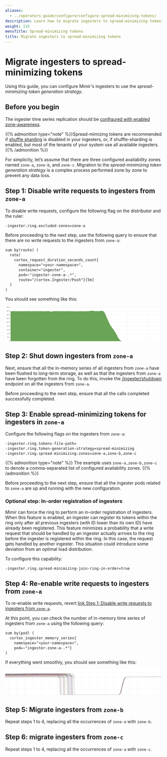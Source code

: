```yaml
---
aliases:
  - ../operators-guide/configure/configure-spread-minimizing-tokens/
description: Learn how to migrate ingesters to spread-minimizing tokens.
weight: 115
menuTitle: Spread-minimizing tokens
title: Migrate ingesters to spread-minimizing tokens
---
```


# Migrate ingesters to spread-minimizing tokens

Using this guide, you can configure Mimir's ingesters to use the _spread-minimizing token generation strategy_.

## Before you begin

The ingester time series replication should be [configured with enabled zone-awareness](https://grafana.com/docs/mimir/latest/configure/configure-zone-aware-replication/#configuring-ingester-time-series-replication).

{{% admonition type="note" %}}Spread-mimizing tokens are recommended if [shuffle sharding](https://grafana.com/docs/mimir/latest/configure/configure-shuffle-sharding/#ingesters-shuffle-sharding) is disabled in your ingesters, or, if shuffle-sharding is enabled, but most of the tenants of your system use all available ingesters.
{{% /admonition %}}

For simplicity, let’s assume that there are three configured availability zones named `zone-a`, `zone-b`, and `zone-c`. Migration to the _spread-minimizing token generation strategy_ is a complex process performed zone by zone to prevent any data loss.

## Step 1: Disable write requests to ingesters from `zone-a`

To disable write requests, configure the following flag on the distributor and the ruler:

```
-ingester.ring.excluded-zones=zone-a
```

Before proceeding to the next step, use the following query to ensure that there are no write requests to the ingesters from `zone-a`:

```
sum by(route) (
  rate(
    cortex_request_duration_seconds_count{
      namespace="<your-namespace>",
      container="ingester",
      pod=~"ingester-zone-a-.*",
      route="/cortex.Ingester/Push"}[5m]
  )
)
```

You should see something like this:

![No More Write Requests](no-more-write-requests.png)

## Step 2: Shut down ingesters from `zone-a`

Next, ensure that all the in-memory series of all ingesters from `zone-a` have been flushed to long-term storage, as well as that the ingesters from `zone-a` have been forgotten from the ring.
To do this, invoke the [/ingester/shutdown](https://github.com/grafana/mimir/blob/main/docs/sources/mimir/references/http-api/index.md#shutdown) endpoint on all the ingesters from `zone-a`.

Before proceeding to the next step, ensure that all the calls completed successfully completed.

## Step 3: Enable spread-minimizing tokens for ingesters in `zone-a`

Configure the following flags on the ingesters from `zone-a`:

```
-ingester.ring.tokens-file-path=
-ingester.ring.token-generation-strategy=spread-minimizing
-ingester.ring.spread-minimizing-zones=zone-a,zone-b,zone-c
```

{{% admonition type="note" %}}
The example uses `zone-a,zone-b,zone-c` to denote a comma-separated list of configured availability zones.
{{% /admonition %}}

Before proceeding to the next step, ensure that all the ingester pods related to `zone-a` are up and running with the new configuration.

### Optional step: In-order registration of ingesters

Mimir can force the ring to perform an in-order registration of ingesters. When this feature is enabled, an ingester can register its tokens within the ring only after all previous ingesters (with ID lower than its own ID) have already been registered.
This feature minimizes a probability that a write request that should be handled by an ingester actually arrives to the ring before the ingester is registered within the ring. In this case, the request gets handled by another ingester.
This situation could introduce some deviation from an optimal load distribution.

To configure this capability:

```
-ingester.ring.spread-minimizing-join-ring-in-order=true
```

## Step 4: Re-enable write requests to ingesters from `zone-a`

To re-enable write requests, revert [link Step 1: Disable write requests to ingesters from `zone-a`](#step-1-disable-write-requests-to-ingesters-from-zone-a).

At this point, you can check the number of in-memory time series of ingesters from `zone-a` using the following query:

```
sum by(pod) (
  cortex_ingester_memory_series{
    namespace="<your-namespace>",
    pod=~"ingester-zone-a-.*"}
)
```

If everything went smoothly, you should see something like this:

![Successful migration of ingesters from a zone](migration-of-a-zone.png)

## Step 5: Migrate ingesters from `zone-b`

Repeat steps 1 to 4, replacing all the occurrences of `zone-a` with `zone-b`.

## Step 6: migrate ingesters from `zone-c`

Repeat steps 1 to 4, replacing all the occurrences of `zone-a` with `zone-c`.
